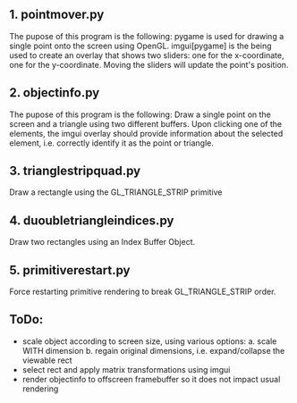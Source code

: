 

## 1. pointmover.py
The pupose of this program is the following:
pygame is used for drawing a single point onto the screen
using OpenGL.
imgui[pygame] is the being used to create an overlay that 
shows two sliders: one for the x-coordinate, one for the
y-coordinate. Moving the sliders will update the point's
position.

## 2. objectinfo.py
The pupose of this program is the following:
Draw a single point on the screen and a triangle
using two different buffers.
Upon clicking one of the elements, the imgui overlay
should provide information about the selected
element, i.e. correctly identify it as the point or 
triangle.

## 3. trianglestripquad.py
Draw a rectangle using the GL_TRIANGLE_STRIP primitive

## 4. duoubletriangleindices.py
Draw two rectangles using an Index Buffer Object.

## 5. primitiverestart.py
Force restarting primitive rendering to break GL_TRIANGLE_STRIP order.


## ToDo:
 - scale object according to screen size, using various options:
   a. scale WITH dimension
   b. regain original dimensions, i.e. expand/collapse the viewable 
      rect
 - select rect and apply matrix transformations using imgui
 - render objectinfo to offscreen framebuffer so it does not impact usual rendering